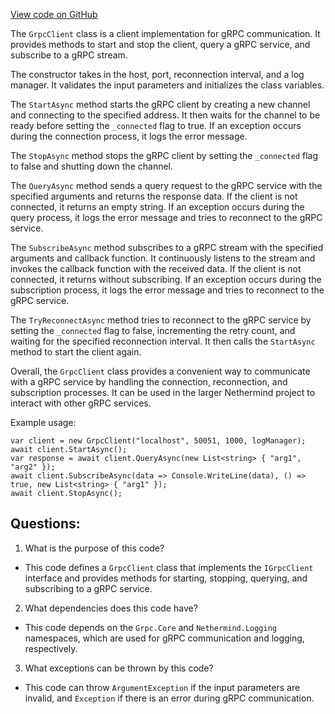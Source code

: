 [View code on GitHub](https://github.com/NethermindEth/nethermind/src/Nethermind/Nethermind.Grpc/Clients/GrpcClient.cs)

The `GrpcClient` class is a client implementation for gRPC communication. It provides methods to start and stop the client, query a gRPC service, and subscribe to a gRPC stream. 

The constructor takes in the host, port, reconnection interval, and a log manager. It validates the input parameters and initializes the class variables. 

The `StartAsync` method starts the gRPC client by creating a new channel and connecting to the specified address. It then waits for the channel to be ready before setting the `_connected` flag to true. If an exception occurs during the connection process, it logs the error message. 

The `StopAsync` method stops the gRPC client by setting the `_connected` flag to false and shutting down the channel. 

The `QueryAsync` method sends a query request to the gRPC service with the specified arguments and returns the response data. If the client is not connected, it returns an empty string. If an exception occurs during the query process, it logs the error message and tries to reconnect to the gRPC service. 

The `SubscribeAsync` method subscribes to a gRPC stream with the specified arguments and callback function. It continuously listens to the stream and invokes the callback function with the received data. If the client is not connected, it returns without subscribing. If an exception occurs during the subscription process, it logs the error message and tries to reconnect to the gRPC service. 

The `TryReconnectAsync` method tries to reconnect to the gRPC service by setting the `_connected` flag to false, incrementing the retry count, and waiting for the specified reconnection interval. It then calls the `StartAsync` method to start the client again. 

Overall, the `GrpcClient` class provides a convenient way to communicate with a gRPC service by handling the connection, reconnection, and subscription processes. It can be used in the larger Nethermind project to interact with other gRPC services. 

Example usage:

```
var client = new GrpcClient("localhost", 50051, 1000, logManager);
await client.StartAsync();
var response = await client.QueryAsync(new List<string> { "arg1", "arg2" });
await client.SubscribeAsync(data => Console.WriteLine(data), () => true, new List<string> { "arg1" });
await client.StopAsync();
```
## Questions: 
 1. What is the purpose of this code?
- This code defines a `GrpcClient` class that implements the `IGrpcClient` interface and provides methods for starting, stopping, querying, and subscribing to a gRPC service.

2. What dependencies does this code have?
- This code depends on the `Grpc.Core` and `Nethermind.Logging` namespaces, which are used for gRPC communication and logging, respectively.

3. What exceptions can be thrown by this code?
- This code can throw `ArgumentException` if the input parameters are invalid, and `Exception` if there is an error during gRPC communication.
